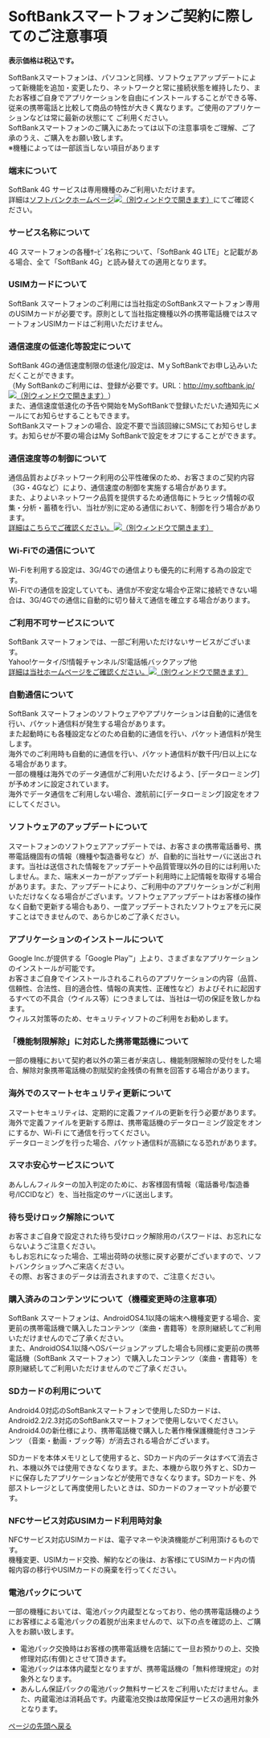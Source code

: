 <div id="contents-area">

<!--=========== CONTAINER =================================-->









<div id="contents-body" role="main">
<!-- BSZONE START NAME="BIZASP_BODY" -->

<h1 class="hdg-l1">SoftBankスマートフォンご契約に際してのご注意事項</h1>


<p class="right"><strong class="attention">表示価格は税込です。</strong></p>


<p>SoftBankスマートフォンは、パソコンと同様、ソフトウェアアップデートによって新機能を追加・変更したり、ネットワークと常に接続状態を維持したり、またお客様ご自身でアプリケーションを自由にインストールすることができる等、従来の携帯電話と比較して商品の特性が大きく異なります。ご使用のアプリケーションなどは常に最新の状態にて
ご利用ください。<br>
SoftBankスマートフォンのご購入にあたっては以下の注意事項をご理解、ご了承のうえ、ご購入をお願い致します。<br>
※機種によっては一部該当しない項目があります</p>


<h3 class="hdg-l3">端末について</h3>
<p>SoftBank 4G サービスは専用機種のみご利用いただけます。<br>
詳細は<a target="_blank" href="http://www.softbank.jp/">ソフトバンクホームページ<img src="//cdn.softbank.jp/site/set/common/p/img/icon-newwindow.png" class="newwindowicon" alt="（別ウィンドウで開きます）"></a>にてご確認ください。</p>

<h3 class="hdg-l3">サービス名称について</h3>
<p>4G スマートフォンの各種ｻｰﾋﾞｽ名称について、「SoftBank 4G LTE」と記載がある場合、全て「SoftBank 4G」と読み替えての適用となります。</p>

<h3 class="hdg-l3">USIMカードについて</h3>
<p>SoftBank スマートフォンのご利用には当社指定のSoftBankスマートフォン専用のUSIMカードが必要です。原則として当社指定機種以外の携帯電話機ではスマートフォンUSIMカードはご利用いただけません。</p>

<h3 class="hdg-l3">通信速度の低速化等設定について</h3>
<p>SoftBank 4Gの通信速度制限の低速化/設定は、MｙSoftBankでお申し込みいただくことができます。<br>
（My SoftBankのご利用には、登録が必要です。URL：<a href="http://my.softbank.jp/" target="_blank">http://my.softbank.jp/<img src="//cdn.softbank.jp/site/set/common/p/img/icon-newwindow.png" class="newwindowicon" alt="（別ウィンドウで開きます）"></a>）<br>
また、通信速度低速化の予告や開始をMySoftBankで登録いただいた通知先にメールにてお知らせすることもできます。<br>
SoftBankスマートフォンの場合、設定不要で当該回線にSMSにてお知らせします。お知らせが不要の場合はMy SoftBankで設定をオフにすることができます。
</p>

<h3 class="hdg-l3">通信速度等の制御について</h3>
<p>通信品質およびネットワーク利用の公平性確保のため、お客さまのご契約内容（3G・4Gなど）により、通信速度の制御を実施する場合があります。<br>
また、よりよいネットワーク品質を提供するため通信毎にトラヒック情報の収集・分析・蓄積を行い、当社が別に定める通信において、制御を行う場合があります。<br>
<a href="http://www.softbank.jp/mobile/info/personal/news/support/201211091811300000/" target="_blank">詳細はこちらでご確認ください。<img src="//cdn.softbank.jp/site/set/common/p/img/icon-newwindow.png" class="newwindowicon" alt="（別ウィンドウで開きます）"></a>
</p>

<h3 class="hdg-l3">Wi-Fiでの通信について</h3>
<p>Wi-Fiを利用する設定は、3G/4Gでの通信よりも優先的に利用する為の設定です。<br>
Wi-Fiでの通信を設定していても、通信が不安定な場合や正常に接続できない場合は、3G/4Gでの通信に自動的に切り替えて通信を確立する場合があります。</p>

<h3 class="hdg-l3">ご利用不可サービスについて</h3>
<p>SoftBank スマートフォンでは、一部ご利用いただけないサービスがございます。<br>
Yahoo!ケータイ/S!情報チャンネル/S!電話帳バックアップ他<br>
<a href="http://www.softbank.jp/mobile/" target="_blank">詳細は当社ホームページをご確認ください。<img src="//cdn.softbank.jp/site/set/common/p/img/icon-newwindow.png" class="newwindowicon" alt="（別ウィンドウで開きます）"></a></p>

<h3 class="hdg-l3">自動通信について</h3>
<p>SoftBank スマートフォンのソフトウェアやアプリケーションは自動的に通信を行い、パケット通信料が発生する場合があります。<br>
また起動時にも各種設定などのため自動的に通信を行い、パケット通信料が発生します。<br>
海外でのご利用時も自動的に通信を行い、パケット通信料が数千円/日以上になる場合があります。<br>
一部の機種は海外でのデータ通信がご利用いただけるよう、[データローミング]が予めオンに設定されています。<br>
海外でデータ通信をご利用しない場合、渡航前に[データローミング]設定をオフにしてください。</p>

<h3 class="hdg-l3">ソフトウェアのアップデートについて</h3>
<p>スマートフォンのソフトウェアアップデートでは、お客さまの携帯電話番号、携帯電話機固有の情報（機種や製造番号など）が、自動的に当社サーバに送出されます。当社は送信された情報をアップデートや品質管理以外の目的には利用いたしません。また、端末メーカーがアップデート利用時に上記情報を取得する場合があります。また、アップデートにより、ご利用中のアプリケーションがご利用いただけなくなる場合がございます。ソフトウェアアップデートはお客様の操作なく自動で更新する場合もあり、一度アップデートされたソフトウェアを元に戻すことはできませんので、あらかじめご了承ください。</p>

<h3 class="hdg-l3">アプリケーションのインストールについて</h3>
<p>Google Inc.が提供する「Google Play™」上より、さまざまなアプリケーションのインストールが可能です。<br>
お客さまご自身でインストールされるこれらのアプリケーションの内容（品質、信頼性、合法性、目的適合性、情報の真実性、正確性など）およびそれに起因するすべての不具合（ウイルス等）につきましては、当社は一切の保証を致しかねます。<br>
ウィルス対策等のため、セキュリティソフトのご利用をお勧めします。</p>

<h3 class="hdg-l3">「機能制限解除」に対応した携帯電話機について</h3>
<p>一部の機種において契約者以外の第三者が来店し、機能制限解除の受付をした場合、解除対象携帯電話機の割賦契約金残債の有無を回答する場合があります。</p>

<h3 class="hdg-l3">海外でのスマートセキュリティ更新について</h3>
<p>スマートセキュリティは、定期的に定義ファイルの更新を行う必要があります。<br>
海外で定義ファイルを更新する際は、携帯電話機のデータローミング設定をオンにするか、Wi-Fi にて通信を行ってください。<br>
データローミングを行った場合、パケット通信料が高額になる恐れがあります。</p>

<h3 class="hdg-l3">スマホ安心サービスについて</h3>
<p>あんしんフィルターの加入判定のために、お客様固有情報（電話番号/製造番号/ICCIDなど）を、当社指定のサーバに送出します。</p>

<h3 class="hdg-l3">待ち受けロック解除について</h3>
<p>お客さまご自身で設定された待ち受けロック解除用のパスワードは、お忘れにならないようご注意ください。<br>
もしお忘れになった場合、工場出荷時の状態に戻す必要がございますので、ソフトバンクショップへご来店ください。<br>
その際、お客さまのデータは消去されますので、ご注意ください。</p>

<h3 class="hdg-l3">購入済みのコンテンツについて（機種変更時の注意事項）</h3>
<p>SoftBank スマートフォンは、AndroidOS4.1以降の端末へ機種変更する場合、変更前の携帯電話機で購入したコンテンツ（楽曲・書籍等）を原則継続してご利用いただけませんのでご了承ください。<br>
また、AndroidOS4.1以降へOSバージョンアップした場合も同様に変更前の携帯電話機（SoftBank スマートフォン）で購入したコンテンツ（楽曲・書籍等）を原則継続してご利用いただけませんのでご了承ください。</p>

<h3 class="hdg-l3">SDカードの利用について</h3>
<p>Android4.0対応のSoftBankスマートフォンで使用したSDカードは、 Android2.2/2.3対応のSoftBankスマートフォンで使用しないでください。 Android4.0の新仕様により、携帯電話機で購入した著作権保護機能付きコンテンツ （音楽・動画・ブック等）が消去される場合がございます。</p>
<p>SDカードを本体メモリとして使用すると、SDカード内のデータはすべて消去され、本機以外では使用できなくなります。また、本機から取り外すと、SDカードに保存したアプリケーションなどが使用できなくなります。SDカードを、外部ストレージとして再度使用したいときは、SDカードのフォーマットが必要です。</p>

<h3 class="hdg-l3">NFCサービス対応USIMカード利用時対象</h3>
<p>NFCサービス対応USIMカードは、電子マネーや決済機能がご利用頂けるものです。<br>
機種変更、USIMカード交換、解約などの後は、お客様にてUSIMカード内の情報内容の移行やUSIMカードの廃棄を行ってください。</p>

<h3 class="hdg-l3">電池パックについて</h3>
<p>一部の機種においては、電池パック内蔵型となっており、他の携帯電話機のようにお客様による電池パックの着脱が出来ませんので、以下の点を確認の上、ご購入をお願い致します。</p>
<ul class="list-bullet-01">
<li>電池パック交換時はお客様の携帯電話機を店舗にて一旦お預かりの上、交換修理対応(有償)とさせて頂きます。</li>
<li>電池パックは本体内蔵型となりますが、携帯電話機の「無料修理規定」の対象外となります。</li>
<li>あんしん保証パックの電池パック無料サービスをご利用いただけません。また、内蔵電池は消耗品です。内蔵電池交換は故障保証サービスの適用対象外となります。</li>
</ul>






<p class="nav-top"><a href="#top">ページの先頭へ戻る</a></p>

<!-- BSZONE END NAME="BIZASP_BODY" -->
</div>

<!--========== /CONTAINER =================================-->

<!-- /contents-area --></div>
